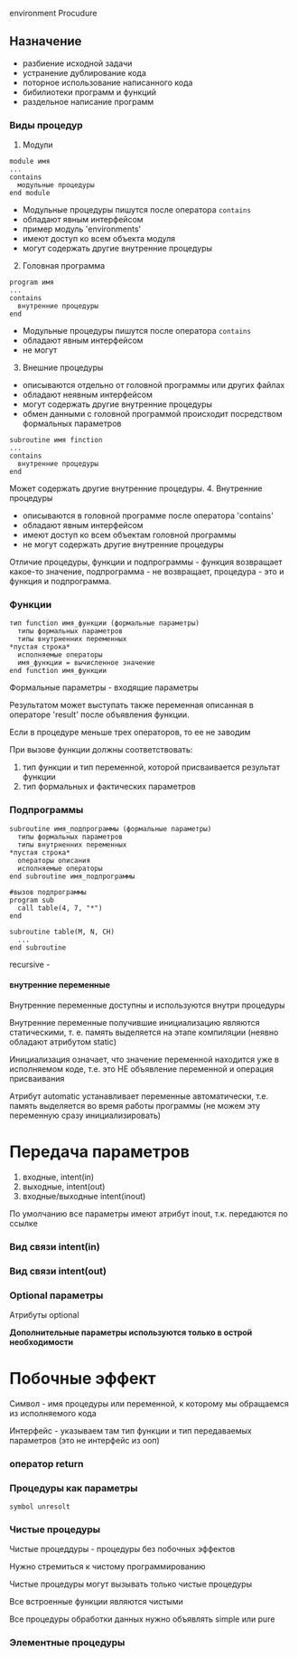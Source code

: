 environment Procudure
## Назначение
- разбиение исходной задачи
- устранение дублирование кода
- поторное использование написанного кода
- бибилиотеки программ и функций
- раздельное написание программ

### Виды процедур
1. Модули
```
module имя
...
contains
  модульные процедуры
end module
```
- Модульные процедуры пишутся после оператора `contains`
- обладают явным интерфейсом
- пример модуль 'environments'
- имеют доступ ко всем объекта модуля
- могут содержать другие внутренние процедуры 
2. Головная программа 
```
program имя
...
contains
  внутренние процедуры 
end
```
- Модульные процедуры пишутся после оператора `contains`
- обладают явным интерфейсом
- не могут
3. Внешние процедуры
- описываются отдельно от головной программы или других файлах
- обладают неявным интерфейсом
- могут содержать другие внутренние процедуры 
- обмен данными с головной программой происходит посредством формальных параметров
```
subroutine имя finction
...
contains
  внутренние процедуры 
end
```
Может содержать другие внутренние процедуры.
4. Внутренние процедуры 
- описываются в головной программе после оператора 'contains'
- обладают явным интерфейсом
- имеют доступ ко всем объектам головной программы
- не могут содержать другие внутренние процедуры 


Отличие процедуры, функции и подпрограммы - функция возвращает какое-то значение, подпрограмма - не возвращает, процедура - это и функция и подпрограмма.

### Функции
```
тип function имя_функции (формальные параметры)
  типы формальных параметров
  типы внутрненних переменных
*пустая строка*
  исполняемые операторы
  имя_функции = вычисленное значение
end function имя_функции
```
Формальные параметры - входящие параметры

Результатом может выступать также переменная описанная в операторе 'result' после объявления функции.

Если в процедуре меньше трех операторов, то ее не заводим

При вызове функции должны соответствовать:
1. тип функции и тип переменной, которой присваивается результат функции 
2. тип формальных и фактических параметров 
### Подпрограммы

```
subroutine имя_подпрограммы (формальные параметры)
  типы формальных параметров
  типы внутрненних переменных
*пустая строка*
  операторы описания
  исполняемые операторы
end subroutine имя_подпрограммы

#вызов подпрограммы
program sub
  call table(4, 7, "*")
end

subroutine table(M, N, CH)
  ...
end subroutine
```
recursive - 

#### внутренние переменные
Внутренние переменные доступны и используются внутри процедуры

Внутренние переменные получившие инициализацию являются статическими, т. е. память выделяется на этапе компиляции (неявно обладают атрибутом static)

Инициализация означает, что значение переменной находится уже в исполняемом коде, т.е. это НЕ объявление переменной и операция присваивания

Атрибут automatic устанавливает переменные автоматически, т.е. память выделяется во время работы программы (не можем эту переменную сразу инициализировать)

# Передача параметров

1) входные, intent(in)
2) выходные, intent(out)
3) входные/выходные intent(inout)

По умолчанию все параметры имеют атрибут inout, т.к. передаются по ссылке

### Вид связи intent(in)
### Вид связи intent(out)
### Optional параметры
Атрибуты optional

**Дополнительные параметры используются только в острой необходимости**

# Побочные эффект

Символ - имя процедуры или переменной, к которому мы обращаемся из исполняемого кода

Интерфейс - указываем там тип функции и тип передаваемых параметров (это не интерфейс из ооп)

### оператор return

### Процедуры как параметры

`symbol unresolt`

### Чистые процедуры
Чистые процеддуры - процедуры без побочных эффектов

Нужно стремиться к чистому программированию

Чистые процедуры могут вызывать только чистые процедуры

Все встроенные функции являются чистыми

Все процедуры обработки данных нужно объявлять simple или pure

### Элементные процедуры

